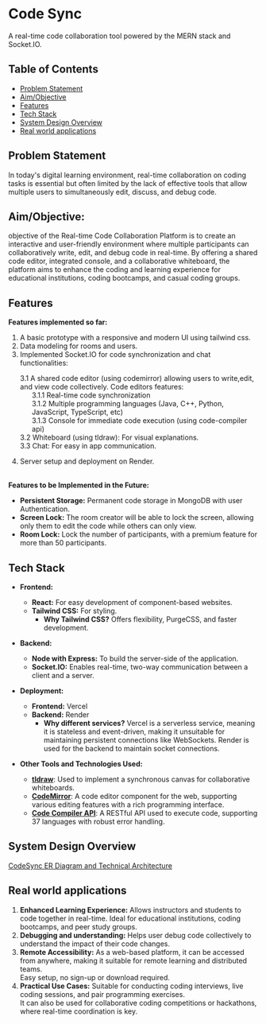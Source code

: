# Code Sync

A real-time code collaboration tool powered by the MERN stack and Socket.IO.

## Table of Contents

- [Problem Statement](#problem-statement)
- [Aim/Objective](#aimobjective)
- [Features](#features)
- [Tech Stack](#tech-stack)
- [System Design Overview](#system-design-overview)
- [Real world applications](#real-world-applications)
<!-- - [Usage](#usage) -->

## Problem Statement

In today's digital learning environment, real-time collaboration on coding tasks is essential but often limited by the lack of effective tools that allow multiple users to simultaneously edit, discuss, and debug code.

## Aim/Objective:

objective of the Real-time Code Collaboration Platform is to create an interactive and user-friendly environment where multiple participants can collaboratively write, edit, and debug code in real-time. By offering a shared code editor, integrated console, and a collaborative whiteboard, the platform aims to enhance the coding and learning experience for educational institutions, coding bootcamps, and casual coding groups.

## Features

**Features implemented so far:**
1. A basic prototype with a responsive and modern UI using tailwind css.
2. Data modeling for rooms and users.
3. Implemented Socket.IO for code synchronization and chat functionalities:
<ul type="none">
    <li>
        3.1 A shared code editor (using codemirror) allowing users to write,edit, and view code collectively. Code editors features:
        <ul type="none">
            <li>
                3.1.1 Real-time code synchronization
            </li>
            <li>
                3.1.2 Multiple programming languages (Java, C++, Python, JavaScript, TypeScript, etc)
            </li>
            <li>
                3.1.3 Console for immediate code execution (using code-compiler api)
            </li>
        </ul>
    </li>
    <li>
        3.2 Whiteboard (using tldraw): For visual explanations.
    </li>
    <li>
        3.3 Chat: For easy in app communication.
    </li>
</ul>

4. Server setup and deployment on Render.<br/><br/>

**Features to be Implemented in the Future:**
- **Persistent Storage:** Permanent code storage in MongoDB with user Authentication.
- **Screen Lock:** The room creator will be able to lock the screen, allowing only them to edit the code while others can only view.
- **Room Lock:** Lock the number of participants, with a premium feature for more than 50 participants.

## Tech Stack

- **Frontend:**
    - **React:** For easy development of component-based websites.
    - **Tailwind CSS:** For styling.
        - **Why Tailwind CSS?** Offers flexibility, PurgeCSS, and faster development.
- **Backend:**
    - **Node with Express:** To build the server-side of the application.
    - **Socket.IO:** Enables real-time, two-way communication between a client and a server.
- **Deployment:**
    - **Frontend:** Vercel
    - **Backend:** Render
        - **Why different services?** Vercel is a serverless service, meaning it is stateless and event-driven, making it unsuitable for maintaining persistent connections like WebSockets. Render is used for the backend to maintain socket connections.

- **Other Tools and Technologies Used:**
    - [**tldraw**](https://tldraw.dev/): Used to implement a synchronous canvas for collaborative whiteboards.
    - [**CodeMirror**](https://codemirror.net/): A code editor component for the web, supporting various editing features with a rich programming interface.
    - [**Code Compiler API**](https://rapidapi.com/abdheshnayak/api/code-compiler): A RESTful API used to execute code, supporting 37 languages with robust error handling.
    

## System Design Overview

[CodeSync ER Diagram and Technical Architecture](https://app.eraser.io/workspace/ewHbT6LRwZ1UOKbTdjaM?origin=share)

## Real world applications

1. **Enhanced Learning Experience:**
   Allows instructors and students to code together in real-time. Ideal for educational institutions, coding bootcamps, and peer study groups.
2. **Debugging and understanding:**
   Helps user debug code collectively to understand the impact of their code changes.
3. **Remote Accessibility:**
   As a web-based platform, it can be accessed from anywhere, making it suitable for remote learning and distributed teams.<br />
   Easy setup, no sign-up or download required.
4. **Practical Use Cases:**
   Suitable for conducting coding interviews, live coding sessions, and pair programming exercises.<br />
   It can also be used for collaborative coding competitions or hackathons, where real-time coordination is key.